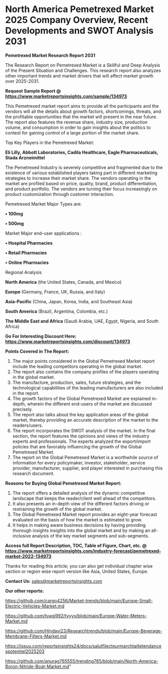 # North America Pemetrexed Market 2025 Company Overview, Recent Developments and SWOT Analysis 2031

<strong>Pemetrexed Market Research Report 2031</strong>

The Research Report on Pemetrexed Market is a Skillful and Deep Analysis of the Present Situation and Challenges. This research report also analyzes other important trends and market drivers that will affect market growth over 2025-2031.

<strong>Request Sample Report @ <a href=https://www.marketreportsinsights.com/sample/134973>https://www.marketreportsinsights.com/sample/134973</a></strong>

This Pemetrexed market report aims to provide all the participants and the vendors will all the details about growth factors, shortcomings, threats, and the profitable opportunities that the market will present in the near future. The report also features the revenue share, industry size, production volume, and consumption in order to gain insights about the politics to contest for gaining control of a large portion of the market share.

Top Key Players in the Pemetrexed Market:

<strong>Eli Lilly, Abbott Laboratories, Cadila Healthcare, Eagle Pharmaceuticals, Stada Arzneimittel</strong>

The Pemetrexed Industry is severely competitive and fragmented due to the existence of various established players taking part in different marketing strategies to increase their market share. The vendors operating in the market are profiled based on price, quality, brand, product differentiation, and product portfolio. The vendors are turning their focus increasingly on product customization through customer interaction.

Pemetrexed Market Major Types are:

<strong>• 100mg

• 500mg</strong>

Market Major end-user applications :

<strong>• Hospital Pharmacies

• Retail Pharmacies

• Online Pharmacies</strong>

Regional Analysis

</u><strong><b>North America</b></strong> (the United States, Canada, and Mexico)

<strong><b>Europe </b></strong>(Germany, France, UK, Russia, and Italy)

<strong><b>Asia-Pacific</b></strong> (China, Japan, Korea, India, and Southeast Asia)

<strong><b>South America</b></strong> (Brazil, Argentina, Colombia, etc.)

<strong><b>The Middle East and Africa</b></strong> (Saudi Arabia, UAE, Egypt, Nigeria, and South Africa)

<strong>Go For Interesting Discount Here: <a href=https://www.marketreportsinsights.com/discount/134973>https://www.marketreportsinsights.com/discount/134973</a></strong>

<strong>Points Covered in The Report:</strong>
<ol>
  <li>The major points considered in the Global Pemetrexed Market report include the leading competitors operating in the global market.</li>
  <li>The report also contains the company profiles of the players operating in the global market.</li>
  <li>The manufacture, production, sales, future strategies, and the technological capabilities of the leading manufacturers are also included in the report.</li>
  <li>The growth factors of the Global Pemetrexed Market are explained in-depth, wherein the different end-users of the market are discussed precisely.</li>
  <li>The report also talks about the key application areas of the global market, thereby providing an accurate description of the market to the readers/users.</li>
  <li>The report incorporates the SWOT analysis of the market. In the final section, the report features the opinions and views of the industry experts and professionals. The experts analyzed the export/import policies that are favorably influencing the growth of the Global Pemetrexed Market.</li>
  <li>The report on the Global Pemetrexed Market is a worthwhile source of information for every policymaker, investor, stakeholder, service provider, manufacturer, supplier, and player interested in purchasing this research document.</li>
</ol>
<strong>Reasons for Buying Global Pemetrexed Market Report:</strong>

<ol>
  <li>The report offers a detailed analysis of the dynamic competitive landscape that keeps the reader/client well ahead of the competitors.</li>
  <li>It also presents an in-depth view of the different factors driving or restraining the growth of the global market.</li>
  <li>The Global Pemetrexed Market report provides an eight-year forecast evaluated on the basis of how the market is estimated to grow.</li>
  <li>It helps in making aware business decisions by having providing thorough insights insights into the global market and by making an all-inclusive analysis of the key market segments and sub-segments.</li>
</ol>
<strong>Access full Report Description, TOC, Table of Figure, Chart, etc. @ <a href=https://www.marketreportsinsights.com/industry-forecast/pemetrexed-market-2022-134973>https://www.marketreportsinsights.com/industry-forecast/pemetrexed-market-2022-134973</a></strong>


Thanks for reading this article; you can also get individual chapter wise section or region wise report version like Asia, United States, Europe.

<strong>Contact Us:</strong>
sales@marketreportsinsights.com

<strong>Our other reports:</strong>

<a href=https://github.com/cargo4256/Market-trends/blob/main/Europe-Small-Electric-Vehicles-Market.md>https://github.com/cargo4256/Market-trends/blob/main/Europe-Small-Electric-Vehicles-Market.md</a>

<a href=https://github.com/tyagi992/tyyyy/blob/main/Europe-Water-Meters-Market.md>https://github.com/tyagi992/tyyyy/blob/main/Europe-Water-Meters-Market.md</a>

<a href=https://github.com/Hindavi23/Researchtrends/blob/main/Europe-Beverage-Membrane-Filters-Market.md>https://github.com/Hindavi23/Researchtrends/blob/main/Europe-Beverage-Membrane-Filters-Market.md</a>

<a href=https://issuu.com/reportsinsights24/docs/salutfilecteurmarchtailletendancespotentiel2025203>https://issuu.com/reportsinsights24/docs/salutfilecteurmarchtailletendancespotentiel2025203</a>

<a href=https://github.com/anurag765555/trending765/blob/main/North-America-Boron-Nitride-Boat-Market.md>https://github.com/anurag765555/trending765/blob/main/North-America-Boron-Nitride-Boat-Market.md</a>"

